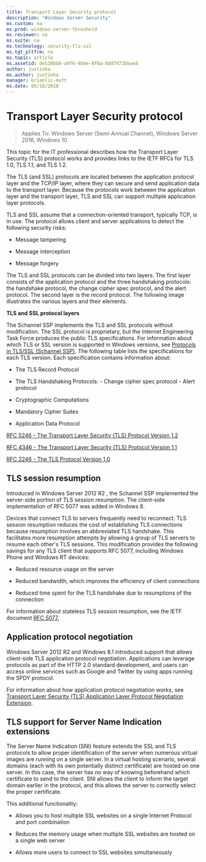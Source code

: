 ```yaml
---
title: Transport Layer Security protocol
description: "Windows Server Security"
ms.custom: na
ms.prod: windows-server-threshold
ms.reviewer: na
ms.suite: na
ms.technology: security-tls-ssl
ms.tgt_pltfrm: na
ms.topic: article
ms.assetid: de510bb0-a9f6-4bbe-8f8a-8dd7473bbae8
author: justinha
ms.author: justinha
manager: brianlic-msft
ms.date: 05/16/2018
---
```

# Transport Layer Security protocol

>Applies To: Windows Server (Semi-Annual Channel), Windows Server 2016, Windows 10

This topic for the IT professional describes how the Transport Layer Security (TLS) protocol works and provides links to the IETF RFCs for TLS 1.0, TLS 1.1, and TLS 1.2.

The TLS (and SSL) protocols are located between the application protocol layer and the TCP/IP layer, where they can secure and send application data to the transport layer. Because the protocols work between the application layer and the transport layer, TLS and SSL can support multiple application layer protocols.

TLS and SSL assume that a connection-oriented transport, typically TCP, is in use. The protocol allows client and server applications to detect the following security risks:

-   Message tampering

-   Message interception

-   Message forgery

The TLS and SSL protocols can be divided into two layers. The first layer consists of the application protocol and the three handshaking protocols: the handshake protocol, the change cipher spec protocol, and the alert protocol. The second layer is the record protocol. The following image illustrates the various layers and their elements.

**TLS and SSL protocol layers**


The Schannel SSP implements the TLS and SSL protocols without modification. The SSL protocol is proprietary, but the Internet Engineering Task Force produces the public TLS specifications. For information about which TLS or SSL version is supported in Windows versions, see [Protocols in TLS/SSL (Schannel SSP)](https://msdn.microsoft.com/en-us/library/windows/desktop/mt808159(v=vs.85).aspx). The following table lists the specifications for each TLS version. Each specification contains information about:

-   The TLS Record Protocol

-   The TLS Handshaking Protocols:
    \- Change cipher spec protocol
    \- Alert protocol

-   Cryptographic Computations

-   Mandatory Cipher Suites

-   Application Data Protocol

[RFC 5246 - The Transport Layer Security (TLS) Protocol Version 1.2](http://tools.ietf.org/html/rfc5246)

[RFC 4346 - The Transport Layer Security (TLS) Protocol Version 1.1](http://tools.ietf.org/html/rfc4346)

[RFC 2246 - The TLS Protocol Version 1.0](http://tools.ietf.org/html/rfc2246)

## <a name="BKMK_SessionResumption"></a>TLS session resumption
Introduced in  Windows Server 2012 R2 , the Schannel SSP implemented the server-side portion of TLS session resumption. The client-side implementation of RFC 5077 was added in Windows 8.

Devices that connect TLS to servers frequently need to reconnect. TLS session resumption reduces the cost of establishing TLS connections because resumption involves an abbreviated TLS handshake. This facilitates more resumption attempts by allowing a group of TLS servers to resume each other's TLS sessions. This modification provides the following savings for any TLS client that supports RFC 5077, including Windows Phone and Windows RT devices:

-   Reduced resource usage on the server

-   Reduced bandwidth, which improves the efficiency of client connections

-   Reduced time spent for the TLS handshake due to resumptions of the connection

For information about stateless TLS session resumption, see the IETF document [RFC 5077.](http://www.ietf.org/rfc/rfc5077)

## <a name="BKMK_AppProtocolNego"></a>Application protocol negotiation
 Windows Server 2012 R2  and Windows 8.1 introduced support that allows client-side TLS application protocol negotiation. Applications can leverage protocols as part of the HTTP 2.0 standard development, and users can access online services such as Google and Twitter by using apps running the SPDY protocol.

For information about how application protocol negotiation works, see [Transport Layer Security (TLS) Application Layer Protocol Negotiation Extension](http://tools.ietf.org/search/draft-ietf-tls-applayerprotoneg-05).

## <a name="BKMK_SNI"></a>TLS support for Server Name Indication extensions
The Server Name Indication (SNI) feature extends the SSL and TLS protocols to allow proper identification of the server when numerous virtual images are running on a single server. In a virtual hosting scenario, several domains (each with its own potentially distinct certificate) are hosted on one server. In this case, the server has no way of knowing beforehand which certificate to send to the client. SNI allows the client to inform the target domain earlier in the protocol, and this allows the server to correctly select the proper certificate.

This additional functionality:

-   Allows you to host multiple SSL websites on a single Internet Protocol and port combination

-   Reduces the memory usage when multiple SSL websites are hosted on a single web server

-   Allows more users to connect to SSL websites simultaneously



